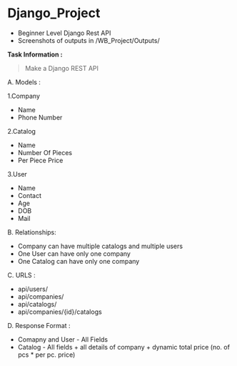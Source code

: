 # Django_Project
- Beginner Level Django Rest API 
- Screenshots of outputs in /WB_Project/Outputs/

**Task Information :**

>Make a Django REST API

A. Models :

  1.Company 
  - Name
  - Phone Number

  2.Catalog
  - Name
  - Number Of Pieces
  - Per Piece Price

  3.User
  - Name
  - Contact
  - Age
  - DOB
  - Mail


B. Relationships:
  - Company can have multiple catalogs and multiple users
  - One User can have only one company
  - One Catalog can have only one company

C. URLS : 
  - api/users/
  - api/companies/
  - api/catalogs/
  - api/companies/{id}/catalogs

D. Response Format :
  - Comapny and User - All Fields
  - Catalog - All fields + all details of company + dynamic total price (no. of pcs * per pc. price)
